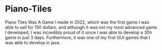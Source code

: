 # Piano-Tiles
Piano Tiles Was A Game I made in 2022, which was the first game I was able to sell for 150 dollars, and although it was not my most advanced game I developed, I was incredibly proud of it since I was able to develop a 30h game in just 3 days. Furthermore, it was one of my first GUI games that I was able to develop in java.
